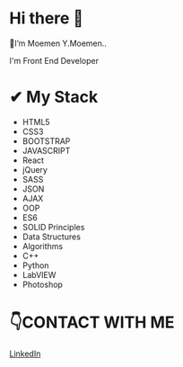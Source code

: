 # Hi there 👋


<p>🔭I’m Moemen Y.Moemen..  </p>
<p>I'm Front End Developer </p>

# ✔ My Stack
- HTML5
- CSS3
- BOOTSTRAP
- JAVASCRIPT
- React
- jQuery
- SASS
- JSON
- AJAX
- OOP
- ES6
- SOLID  Principles
- Data Structures
- Algorithms
- C++ 
- Python
- LabVIEW
- Photoshop

# 👇CONTACT WITH ME
<a href="https://www.linkedin.com/in/moemenymoemen/" taget="_blank">LinkedIn</a>  

